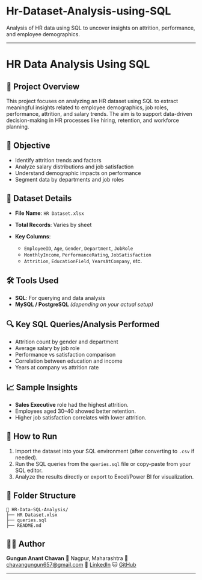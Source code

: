 # Hr-Dataset-Analysis-using-SQL
Analysis of HR data using SQL to uncover insights on attrition, performance, and employee demographics.

---

# HR Data Analysis Using SQL

## 📌 Project Overview

This project focuses on analyzing an HR dataset using SQL to extract meaningful insights related to employee demographics, job roles, performance, attrition, and salary trends. The aim is to support data-driven decision-making in HR processes like hiring, retention, and workforce planning.

## 🧠 Objective

* Identify attrition trends and factors
* Analyze salary distributions and job satisfaction
* Understand demographic impacts on performance
* Segment data by departments and job roles

## 📂 Dataset Details

* **File Name**: `HR Dataset.xlsx`
* **Total Records**: Varies by sheet
* **Key Columns**:

  * `EmployeeID`, `Age`, `Gender`, `Department`, `JobRole`
  * `MonthlyIncome`, `PerformanceRating`, `JobSatisfaction`
  * `Attrition`, `EducationField`, `YearsAtCompany`, etc.

## 🛠️ Tools Used

* **SQL**: For querying and data analysis
* **MySQL / PostgreSQL** *(depending on your actual setup)*

## 🔍 Key SQL Queries/Analysis Performed

* Attrition count by gender and department
* Average salary by job role
* Performance vs satisfaction comparison
* Correlation between education and income
* Years at company vs attrition rate

## 📈 Sample Insights

* **Sales Executive** role had the highest attrition.
* Employees aged 30–40 showed better retention.
* Higher job satisfaction correlates with lower attrition.

## 🧾 How to Run

1. Import the dataset into your SQL environment (after converting to `.csv` if needed).
2. Run the SQL queries from the `queries.sql` file or copy-paste from your SQL editor.
3. Analyze the results directly or export to Excel/Power BI for visualization.

## 📌 Folder Structure

```
📁 HR-Data-SQL-Analysis/
├── HR Dataset.xlsx
├── queries.sql
├── README.md
```

## 👩‍💻 Author

**Gungun Anant Chavan**
📍 Nagpur, Maharashtra
📧 [chavangungun657@gmail.com](mailto:chavangungun657@gmail.com)
🔗 [LinkedIn](https://www.linkedin.com/in/gungun-chavan-822440259/)
🐱 [GitHub](https://github.com/datawithgungun)

---

